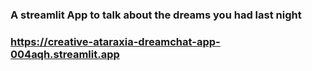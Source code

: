 ### A streamlit App to talk about the dreams you had last night

### https://creative-ataraxia-dreamchat-app-004aqh.streamlit.app
